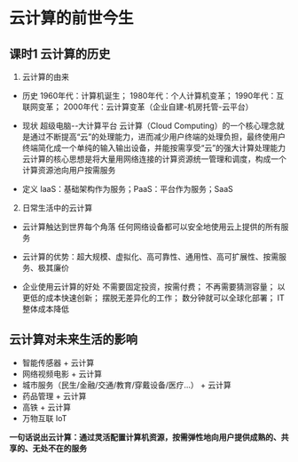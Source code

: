 # 云计算的前世今生
## 课时1 云计算的历史
1. 云计算的由来

* 历史
	1960年代：计算机诞生；
	1980年代：个人计算机变革；
	1990年代：互联网变革；
	2000年代：云计算变革（企业自建-机房托管-云平台）
	
* 现状
	超级电脑--大计算平台
	云计算（Cloud Computing）的一个核心理念就是通过不断提高“云”的处理能力，进而减少用户终端的处理负担，最终使用户终端简化成一个单纯的输入输出设备，并能按需享受“云”的强大计算处理能力
	云计算的核心思想是将大量用网络连接的计算资源统一管理和调度，构成一个计算资源池向用户按需服务
	
* 定义
	IaaS：基础架构作为服务；PaaS：平台作为服务；SaaS

2. 日常生活中的云计算

* 云计算触达到世界每个角落
	任何网络设备都可以安全地使用云上提供的所有服务

*  云计算的优势：超大规模、虚拟化、高可靠性、通用性、高可扩展性、按需服务、极其廉价

* 企业使用云计算的好处
	不需要固定投资，按需付费；
	不再需要猜测容量；
	以更低的成本快速创新；
	摆脱无差异化的工作；
	数分钟就可以全球化部署；
	IT整体成本降低

## 云计算对未来生活的影响
* 智能传感器 + 云计算
* 网络视频电影 + 云计算
* 城市服务（民生/金融/交通/教育/穿戴设备/医疗...） + 云计算
* 药品管理 + 云计算
* 高铁 + 云计算
* 万物互联 IoT

**一句话说出云计算：通过灵活配置计算机资源，按需弹性地向用户提供成熟的、共享的、无处不在的服务**